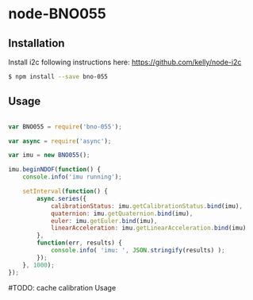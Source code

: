 
# node-BNO055

## Installation

Install i2c following instructions here:
https://github.com/kelly/node-i2c

```sh
$ npm install --save bno-055
```

## Usage

```js

var BNO055 = require('bno-055');

var async = require('async');

var imu = new BNO055();

imu.beginNDOF(function() {
    console.info('imu running');

    setInterval(function() {
        async.series({
            calibrationStatus: imu.getCalibrationStatus.bind(imu),
            quaternion: imu.getQuaternion.bind(imu),
            euler: imu.getEuler.bind(imu),
            linearAcceleration: imu.getLinearAcceleration.bind(imu)
        },
        function(err, results) {
            console.info( 'imu: ', JSON.stringify(results) );
        });
    }, 1000);
});
```


#TODO: cache calibration
Usage